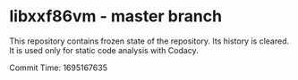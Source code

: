 # libxxf86vm - master branch

This repository contains frozen state of the repository.
Its history is cleared. It is used only for static code
analysis with Codacy.

Commit Time: 1695167635